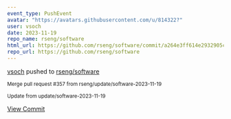 ```yaml
---
event_type: PushEvent
avatar: "https://avatars.githubusercontent.com/u/814322?"
user: vsoch
date: 2023-11-19
repo_name: rseng/software
html_url: https://github.com/rseng/software/commit/a264e3ff614e2932905cef22d9106fe1e090ded1
repo_url: https://github.com/rseng/software
---
```


<a href='https://github.com/vsoch' target='_blank'>vsoch</a> pushed to <a href='https://github.com/rseng/software' target='_blank'>rseng/software</a>

<small>Merge pull request #357 from rseng/update/software-2023-11-19

Update from update/software-2023-11-19</small>

<a href='https://github.com/rseng/software/commit/a264e3ff614e2932905cef22d9106fe1e090ded1' target='_blank'>View Commit</a>